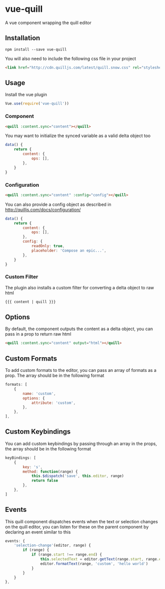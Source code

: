 # vue-quill
A vue component wrapping the quill editor

## Installation
```
npm install --save vue-quill
```

You will also need to include the following css file in your project
```html
<link href="http://cdn.quilljs.com/latest/quill.snow.css" rel="stylesheet">
```

## Usage
Install the vue plugin
```js
Vue.use(require('vue-quill'))
```
### Component
```html
<quill :content.sync="content"></quill>
```
You may want to initialize the synced variable as a valid delta object too

```js
data() {
    return {
        content: {
            ops: [],
        },
    }
}
```

### Configuration
```html
<quill :content.sync="content" :config="config"></quill>
```
You can also provide a config object as described in http://quilljs.com/docs/configuration/

```js
data() {
    return {
        content: {
            ops: [],
        },
        config: {
            readOnly: true,
            placeholder: 'Compose an epic...',
        },
    }
}
```

### Custom Filter
The plugin also installs a custom filter for converting a delta object to raw html

```html
{{{ content | quill }}}
```

## Options
By default, the component outputs the content as a delta object, you can pass in a prop to return raw html
```html
<quill :content.sync="content" output="html"></quill>
```

## Custom Formats
To add custom formats to the editor, you can pass an array of formats as a prop. The array should be in the following format
```js
formats: [
    {
        name: 'custom',
        options: {
            attribute: 'custom',
        },
    },
],
```

## Custom Keybindings
You can add custom keybindings by passing through an array in the props, the array should be in the following format
```js
keyBindings: [
    {
        key: 's',
        method: function(range) {
            this.$dispatch('save', this.editor, range)
            return false        
        },
    },
]
```

## Events
This quill component dispatches events when the text or selection changes on the quill editor, you can listen for these on the parent component by declaring an event similar to this
```js
events: {
    'selection-change'(editor, range) {
        if (range) {
            if (range.start !== range.end) {
                this.selectedText = editor.getText(range.start, range.end)
                editor.formatText(range, 'custom', 'hello world')
            }
        }
    }
},
```
